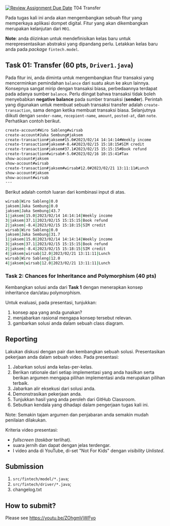 [![Review Assignment Due Date](https://classroom.github.com/assets/deadline-readme-button-8d59dc4de5201274e310e4c54b9627a8934c3b88527886e3b421487c677d23eb.svg)](https://classroom.github.com/a/jdQQ_ivL)
T04 Transfer

Pada tugas kali ini anda akan mengembangkan sebuah fitur yang memperkaya aplikasi dompet digital. Fitur yang akan dikembangkan merupakan kelanjutan dari ```M01```.

**Note**: anda diizinkan untuk mendefinisikan kelas baru untuk merepresentasikan abstraksi yang dipandang perlu. Letakkan kelas baru anda pada *package* ```fintech.model```.

## Task 01: Transfer (60 pts, ```Driver1.java```)

Pada fitur ini, anda diminta untuk mengembangkan fitur transaksi yang mencerminkan pemindahan ```balance``` dari suatu akun ke akun lainnya. Konsepnya sangat mirip dengan transaksi biasa, perbedaannya terdapat pada adanya sumber ```balance```. Perlu diingat bahwa transaksi tidak boleh menyebabkan **negative balance** pada sumber transaksi (**sender**). Perintah yang digunakan untuk membuat sebuah transaksi transfer adalah ```create-transaction```, sama dengan ketika membuat transaksi biasa. Selanjutnya diikuti dengan ```sender-name```, ```recepient-name```, ```amount```, ```posted-at```, dan ```note```. Perhatikan contoh berikut.

```bash
create-account#Wiro Sableng#wirsab
create-account#Jaka Sembung#jaksem
create-transaction#jaksem#15.0#2023/02/14 14:14:14#Weekly income
create-transaction#jaksem#-8.4#2023/02/15 15:18:15#SIM credit
create-transaction#jaksem#37.1#2023/02/15 15:15:15#Book refund
create-transaction#wirsab#-5.0#2023/02/16 10:15:41#Tax
show-account#jaksem
show-account#wirsab
create-transaction#jaksem#wirsab#12.0#2023/02/21 13:11:11#Lunch
show-account#jaksem
show-account#wirsab
---

```

Berikut adalah contoh luaran dari kombinasi input di atas.

```bash
wirsab|Wiro Sableng|0.0
jaksem|Jaka Sembung|0.0
jaksem|Jaka Sembung|43.7
1|jaksem|15.0|2023/02/14 14:14:14|Weekly income
3|jaksem|37.1|2023/02/15 15:15:15|Book refund
2|jaksem|-8.4|2023/02/15 15:18:15|SIM credit
wirsab|Wiro Sableng|0.0
jaksem|Jaka Sembung|31.7
1|jaksem|15.0|2023/02/14 14:14:14|Weekly income
3|jaksem|37.1|2023/02/15 15:15:15|Book refund
2|jaksem|-8.4|2023/02/15 15:18:15|SIM credit
4|jaksem|wirsab|12.0|2023/02/21 13:11:11|Lunch
wirsab|Wiro Sableng|12.0
4|jaksem|wirsab|12.0|2023/02/21 13:11:11|Lunch

```

### Task 2: Chances for Inheritance and Polymorphism (40 pts)

Kembangkan solusi anda dari **Task 1** dengan menerapkan konsep inheritance dan/atau polymorphism.

Untuk evaluasi, pada presentasi, tunjukkan:
1. konsep apa yang anda gunakan?
2. menjabarkan rasional mengapa konsep tersebut relevan.
3. gambarkan solusi anda dalam sebuah class diagram.

## Reporting
Lakukan diskusi dengan pair dan kembangkan sebuah solusi. Presentasikan pekerjaan anda dalam sebuah video. Pada presentasi:
1. Jabarkan solusi anda kelas-per-kelas.
2. Berikan rationale dari setiap implementasi yang anda hasilkan serta berikan argumen mengapa pilihan implementasi anda merupakan pilihan terbaik.
3. Jabarkan alir eksekusi dari solusi anda.
4. Demonstrasikan pekerjaan anda.
5. Tunjukkan hasil yang anda peroleh dari GitHub Classroom.
6. Sebutkan kendala yang dihadapi dalam pengerjaan tugas kali ini.

Note: Semakin tajam argumen dan penjabaran anda semakin mudah penilaian dilakukan.

Kriteria video presentasi:
+ *fullscreen* (*taskbar* terlihat).
+ suara jernih dan dapat dengan jelas terdengar.
+ I video anda di YouTube, di-set "Not For Kids" dengan *visibility* *Unlisted*.

## Submission
1. ```src/fintech/model/*.java```;
2. ```src/fintech/driver/*.java```;
3. changelog.txt

## How to submit?
Please see https://youtu.be/ZOhgmVjWFyo
